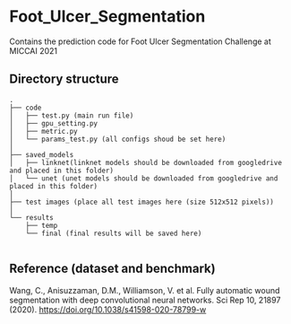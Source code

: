 # Foot_Ulcer_Segmentation
Contains the prediction code for Foot Ulcer Segmentation Challenge at MICCAI 2021


## Directory structure
```
.
├── code
│   ├── test.py (main run file)
│   ├── gpu_setting.py
│   ├── metric.py
│   └── params_test.py (all configs shoud be set here)
│
├── saved_models
│   ├── linknet(linknet models should be downloaded from googledrive and placed in this folder)
│   └── unet (unet models should be downloaded from googledrive and placed in this folder)
│
├── test images (place all test images here (size 512x512 pixels))
│
└── results
    ├── temp
    └── final (final results will be saved here)
 
```


## Reference (dataset and benchmark)
Wang, C., Anisuzzaman, D.M., Williamson, V. et al. Fully automatic wound segmentation with deep convolutional neural networks. Sci Rep 10, 21897 (2020). https://doi.org/10.1038/s41598-020-78799-w
